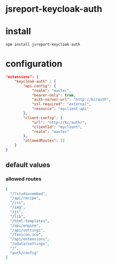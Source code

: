 # jsreport-keycloak-auth

# install

```
npm install jsreport-keycloak-auth
```

# configuration

```json
"extensions": {
    "keycloak-auth" : {
        "api-config": {
            "realm": "master",
            "bearer-only": true,
            "auth-server-url": "http://kc/auth",
            "ssl-required": "external",
            "resource": "myclient-api"
        },
        "client-config": {
            "url": "http://kc/auth/",
            "clientId": "myclient",
            "realm": "master"
        },
        "allowedRoutes": []
    }
}
```

## default values

### allowed routes

```json
[
  "/?studio=embed",
  "/api/recipe",
  "/css",
  "/img",
  "/js",
  "/lib",
  "/html-templates",
  "/api/engine",
  "/api/settings",
  "/favicon.ico",
  "/api/extensions",
  "/odata/settings",
  "/",
  "auth/config"
]
```
